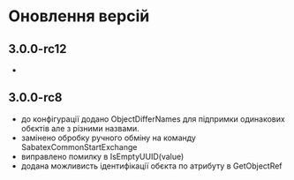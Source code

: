 # Оновлення версій

## 3.0.0-rc12
 - 
## 3.0.0-rc8

- до конфігурації додано ObjectDifferNames для підпримки одинакових обєктів але з різними назвами.
- замінено обробку ручного обміну на команду SabatexCommonStartExchange
- виправлено помилку в IsEmptyUUID(value)
- додана можливисть ідентифікації обєкта по атрибуту в GetObjectRef